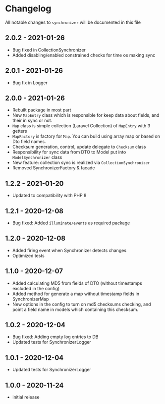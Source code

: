 # Changelog

All notable changes to `synchronizer` will be documented in this file

## 2.0.2 - 2021-01-26

- Bug fixed in CollectionSynchronizer
- Added disabling/enabled constrained checks for time os making sync

## 2.0.1 - 2021-01-26

- Bug fix in Logger

## 2.0.0 - 2021-01-26

- Rebuilt package in most part
- New `MapEntry` class which is responsible for keep data about fields, and their in sync or not.
- `Map` class is simple collection (Laravel Collection) of `MapEntry` with 3 getters
- `MapFactory` is factory for `Map`. You can build using array map or based on Dto field names.
- Checksum generation, control, update delegate to `Checksum` class
- Responsibility for sync data from DTO to Model put into `ModelSynchronizer` class
- New feature: collection sync is realized via `CollectionSynchronizer`
- Removed SynchronizerFactory & facade

## 1.2.2 - 2021-01-20

- Updated to compatibility with PHP 8

## 1.2.1 - 2020-12-08

- Bug fixed: Added `illuminate/events` as required package

## 1.2.0 - 2020-12-08

- Added firing event when Synchronizer detects changes 
- Optimized tests

## 1.1.0 - 2020-12-07

- Added calculating MD5 from fields of DTO (without timestamps excluded in the config)
- Added method for generate a map without timestamp fields in SynchronizerMap
- New options in the config to turn on md5 checksums checking, and point a field name in models
which containing this checksum.

## 1.0.2 - 2020-12-04

- Bug fixed: Adding empty log entries to DB
- Updated tests for SynchronizerLogger

## 1.0.1 - 2020-12-04

- Updated tests for SynchronizerLogger

## 1.0.0 - 2020-11-24

- initial release
